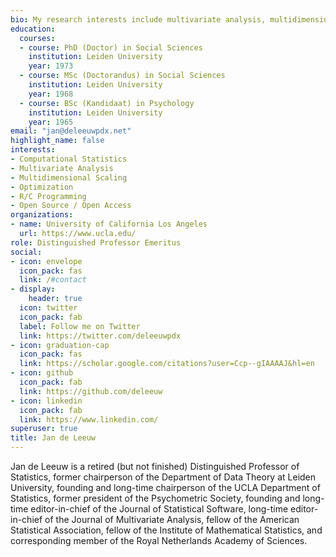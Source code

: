 ```yaml
---
bio: My research interests include multivariate analysis, multidimensional scaling, optimization, R and C programming, open source/access
education:
  courses:
  - course: PhD (Doctor) in Social Sciences
    institution: Leiden University
    year: 1973
  - course: MSc (Doctorandus) in Social Sciences
    institution: Leiden University
    year: 1968
  - course: BSc (Kandidaat) in Psychology
    institution: Leiden University
    year: 1965
email: "jan@deleeuwpdx.net"
highlight_name: false
interests:
- Computational Statistics
- Multivariate Analysis
- Multidimensional Scaling
- Optimization
- R/C Programming
- Open Source / Open Access
organizations:
- name: University of California Los Angeles
  url: https://www.ucla.edu/
role: Distinguished Professor Emeritus
social:
- icon: envelope
  icon_pack: fas
  link: /#contact
- display:
    header: true
  icon: twitter
  icon_pack: fab
  label: Follow me on Twitter
  link: https://twitter.com/deleeuwpdx
- icon: graduation-cap
  icon_pack: fas
  link: https://scholar.google.com/citations?user=Ccp--gIAAAAJ&hl=en
- icon: github
  icon_pack: fab
  link: https://github.com/deleeuw
- icon: linkedin
  icon_pack: fab
  link: https://www.linkedin.com/
superuser: true
title: Jan de Leeuw
---
```


Jan de Leeuw is a retired (but not finished) Distinguished Professor of Statistics, former chairperson of the Department of Data Theory at Leiden University, founding and long-time chairperson of the UCLA Department of Statistics, former president of the Psychometric Society, founding and long-time editor-in-chief of the Journal of Statistical Software, long-time editor-in-chief of the Journal of Multivariate Analysis, fellow of the American Statistical Association, fellow of the Institute of Mathematical Statistics, and corresponding member of the Royal Netherlands Academy of Sciences. 

